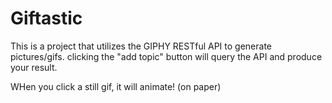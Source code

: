 # Giftastic

This is a project that utilizes the GIPHY RESTful API to generate pictures/gifs.
clicking the "add topic" button will query the API and produce your result.

WHen you click a still gif, it will animate! (on paper)
